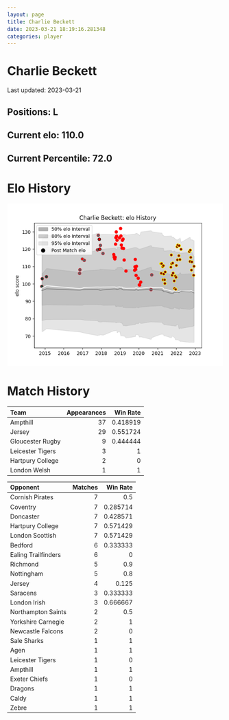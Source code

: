 ```yaml
---  
layout: page  
title: Charlie Beckett  
date: 2023-03-21 18:19:16.281348  
categories: player  
---
```

# Charlie Beckett


Last updated: 2023-03-21
## Positions: L

## Current elo: 110.0

## Current Percentile: 72.0

# Elo History


![elo history](history_CharlieBeckett.png)
# Match History


| Team             |   Appearances |   Win Rate |
|:-----------------|--------------:|-----------:|
| Ampthill         |            37 |   0.418919 |
| Jersey           |            29 |   0.551724 |
| Gloucester Rugby |             9 |   0.444444 |
| Leicester Tigers |             3 |   1        |
| Hartpury College |             2 |   0        |
| London Welsh     |             1 |   1        |

| Opponent            |   Matches |   Win Rate |
|:--------------------|----------:|-----------:|
| Cornish Pirates     |         7 |   0.5      |
| Coventry            |         7 |   0.285714 |
| Doncaster           |         7 |   0.428571 |
| Hartpury College    |         7 |   0.571429 |
| London Scottish     |         7 |   0.571429 |
| Bedford             |         6 |   0.333333 |
| Ealing Trailfinders |         6 |   0        |
| Richmond            |         5 |   0.9      |
| Nottingham          |         5 |   0.8      |
| Jersey              |         4 |   0.125    |
| Saracens            |         3 |   0.333333 |
| London Irish        |         3 |   0.666667 |
| Northampton Saints  |         2 |   0.5      |
| Yorkshire Carnegie  |         2 |   1        |
| Newcastle Falcons   |         2 |   0        |
| Sale Sharks         |         1 |   1        |
| Agen                |         1 |   1        |
| Leicester Tigers    |         1 |   0        |
| Ampthill            |         1 |   1        |
| Exeter Chiefs       |         1 |   0        |
| Dragons             |         1 |   1        |
| Caldy               |         1 |   1        |
| Zebre               |         1 |   1        |